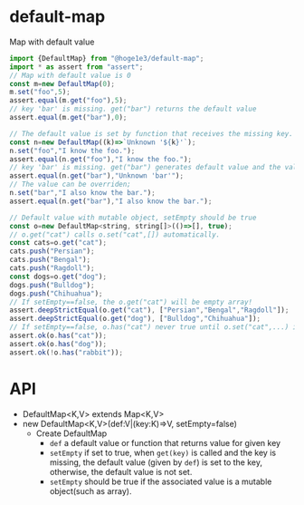 # default-map

Map with default value

~~~js
import {DefaultMap} from "@hoge1e3/default-map";
import * as assert from "assert";
// Map with default value is 0
const m=new DefaultMap(0);
m.set("foo",5);
assert.equal(m.get("foo"),5);
// key 'bar' is missing. get("bar") returns the default value
assert.equal(m.get("bar"),0);

// The default value is set by function that receives the missing key.
const n=new DefaultMap((k)=>`Unknown '${k}'`);
n.set("foo","I know the foo.");
assert.equal(n.get("foo"),"I know the foo.");
// key 'bar' is missing. get("bar") generates default value and the value is associated to the key 'bar' 
assert.equal(n.get("bar"),"Unknown 'bar'");
// The value can be overriden;
n.set("bar","I also know the bar.");
assert.equal(n.get("bar"),"I also know the bar.");

// Default value with mutable object, setEmpty should be true
const o=new DefaultMap<string, string[]>(()=>[], true);
// o.get("cat") calls o.set("cat",[]) automatically.
const cats=o.get("cat");
cats.push("Persian");
cats.push("Bengal");
cats.push("Ragdoll");
const dogs=o.get("dog");
dogs.push("Bulldog");    
dogs.push("Chihuahua");    
// If setEmpty==false, the o.get("cat") will be empty array!
assert.deepStrictEqual(o.get("cat"), ["Persian","Bengal","Ragdoll"]);
assert.deepStrictEqual(o.get("dog"), ["Bulldog","Chihuahua"]);
// If setEmpty==false, o.has("cat") never true until o.set("cat",...) is called 
assert.ok(o.has("cat"));
assert.ok(o.has("dog")); 
assert.ok(!o.has("rabbit"));
~~~

# API

- DefaultMap<K,V> extends Map<K,V>
- new DefaultMap<K,V>(def:V|(key:K)=>V, setEmpty=false)
   - Create DefaultMap
      - `def` a default value or function that returns value for given key
      - `setEmpty` if set to true, when `get(key)` is called and the key is missing, the default value (given by `def`) is set to the key, otherwise, the default value is not set. 
      - `setEmpty` should be true if the associated value is a mutable object(such as array).